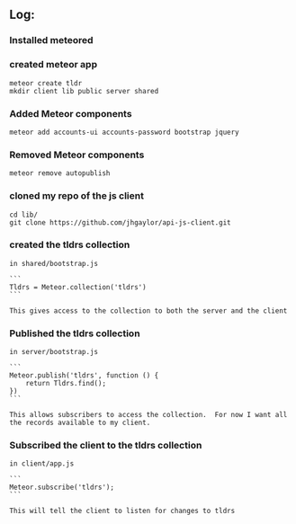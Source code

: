 ## Log:

### Installed meteored

### created meteor app
    meteor create tldr
    mkdir client lib public server shared


### Added Meteor components
    meteor add accounts-ui accounts-password bootstrap jquery

### Removed Meteor components
    meteor remove autopublish

### cloned my repo of the js client
    cd lib/
    git clone https://github.com/jhgaylor/api-js-client.git

### created the tldrs collection
    in shared/bootstrap.js
    
    ```
    Tldrs = Meteor.collection('tldrs')
    ```

    This gives access to the collection to both the server and the client

### Published the tldrs collection
    in server/bootstrap.js
    
    ```
    Meteor.publish('tldrs', function () {
        return Tldrs.find();
    })
    ```

    This allows subscribers to access the collection.  For now I want all the records available to my client.

### Subscribed the client to the tldrs collection
    in client/app.js

    ```
    Meteor.subscribe('tldrs');
    ```

    This will tell the client to listen for changes to tldrs